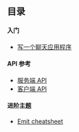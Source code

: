 ## 目录

#### 入门

* [写一个聊天应用程序](http://socket.io/get-started/chat/)

#### API 参考

* [服务端 API](API.md)
* [客户端 API](http://abingoal.com/socket.io-client/API.html)

#### 进阶主题

* [Emit cheatsheet](emit.md)
